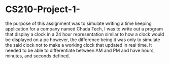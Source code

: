# CS210-Project-1-

the purpose of this assignment was to simulate writing a time keeping application for a company named Chada Tech, I was to write out a program that display a clock in a 24 hour representation similar to how a clock would be displayed on a pc
however, the difference being it was only to simulate the said clock not to make a working clock that updated in real time. It needed to be able to differentiate between AM and PM and have hours, minutes, and seconds defined.
